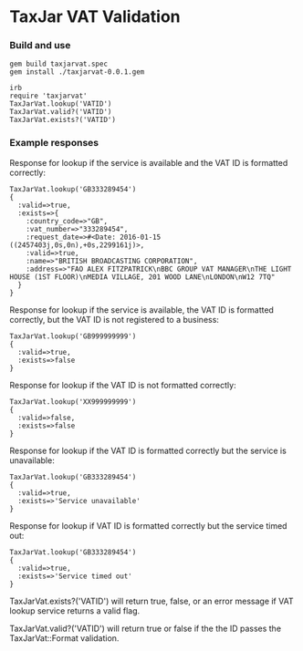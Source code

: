 # TaxJar VAT Validation #

### Build and use ###

```
gem build taxjarvat.spec
gem install ./taxjarvat-0.0.1.gem

irb
require 'taxjarvat'
TaxJarVat.lookup('VATID')
TaxJarVat.valid?('VATID')
TaxJarVat.exists?('VATID')
```

### Example responses ###

Response for lookup if the service is available and the VAT ID is formatted correctly:
```
TaxJarVat.lookup('GB333289454')
{
  :valid=>true, 
  :exists=>{
    :country_code=>"GB", 
    :vat_number=>"333289454", 
    :request_date=>#<Date: 2016-01-15 ((2457403j,0s,0n),+0s,2299161j)>, 
    :valid=>true, 
    :name=>"BRITISH BROADCASTING CORPORATION", 
    :address=>"FAO ALEX FITZPATRICK\nBBC GROUP VAT MANAGER\nTHE LIGHT HOUSE (1ST FLOOR)\nMEDIA VILLAGE, 201 WOOD LANE\nLONDON\nW12 7TQ"
  }
}
```


Response for lookup if the service is available, the VAT ID is formatted correctly, but the VAT ID is not registered to a business:
```
TaxJarVat.lookup('GB999999999')
{
  :valid=>true, 
  :exists=>false 
}
```


Response for lookup if the VAT ID is not formatted correctly:
```
TaxJarVat.lookup('XX999999999')
{
  :valid=>false,
  :exists=>false
}
```


Response for lookup if the VAT ID is formatted correctly but the service is unavailable:
```
TaxJarVat.lookup('GB333289454')
{
  :valid=>true,
  :exists=>'Service unavailable'
}
```


Response for lookup if VAT ID is formatted correctly but the service timed out:
```
TaxJarVat.lookup('GB333289454')
{
  :valid=>true,
  :exists=>'Service timed out'
}
```

TaxJarVat.exists?('VATID') will return true, false, or an error message if VAT lookup service returns a valid flag.

TaxJarVat.valid?('VATID') will return true or false if the the ID passes the TaxJarVat::Format validation.